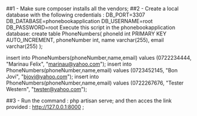 ##1 - Make sure composer installs all the vendors;
##2 - Create a local database with the following credentials : 
DB_PORT=3307
DB_DATABASE=phonebookapplication
DB_USERNAME=root
DB_PASSWORD=root
Execute this script in the phonebookapplication database:
create table PhoneNumbers(
    phoneId int PRIMARY KEY AUTO_INCREMENT,
    phoneNumber int,
    name varchar(255),
    email varchar(255)
);

insert into PhoneNumbers(phoneNumber,name,email) values (0722234444, "Marinau Felix", "marinau@yahoo.com");
insert into PhoneNumbers(phoneNumber,name,email) values (0723452145, "Bon Jovi", "bjovi@yahoo.com");
insert into PhoneNumbers(phoneNumber,name,email) values (0722267676, "Tester Western", "twster@yahoo.com");


##3 - Run the command : php artisan serve; and then acces the link provided : http://127.0.0.1:8000  ;
    
